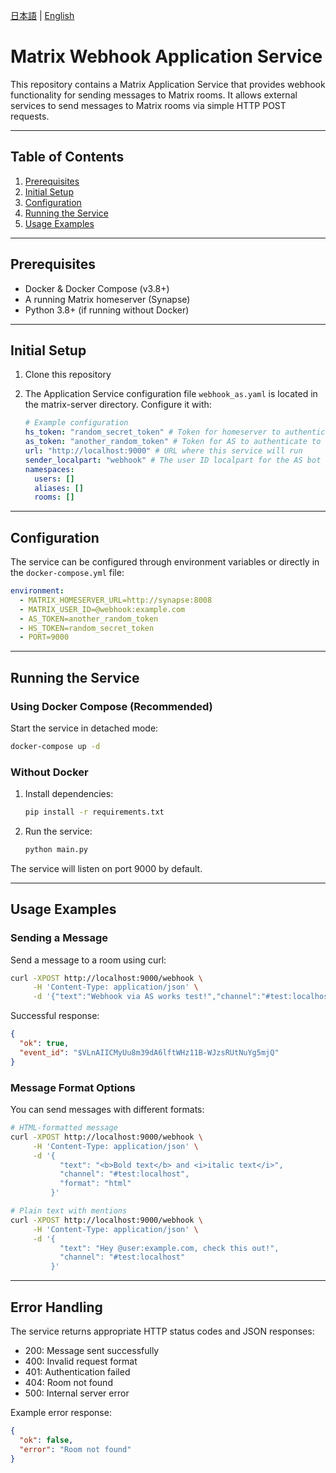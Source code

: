 [日本語](README.ja.md) | [English](README.md)

# Matrix Webhook Application Service

This repository contains a Matrix Application Service that provides webhook functionality for sending messages to Matrix rooms. It allows external services to send messages to Matrix rooms via simple HTTP POST requests.

---

## Table of Contents

1. [Prerequisites](#prerequisites)
2. [Initial Setup](#initial-setup)
3. [Configuration](#configuration)
4. [Running the Service](#running-the-service)
5. [Usage Examples](#usage-examples)

---

## Prerequisites

- Docker & Docker Compose (v3.8+)
- A running Matrix homeserver (Synapse)
- Python 3.8+ (if running without Docker)

---

## Initial Setup

1. Clone this repository
2. The Application Service configuration file `webhook_as.yaml` is located in the matrix-server directory. Configure it with:

   ```yaml
   # Example configuration
   hs_token: "random_secret_token" # Token for homeserver to authenticate AS
   as_token: "another_random_token" # Token for AS to authenticate to homeserver
   url: "http://localhost:9000" # URL where this service will run
   sender_localpart: "webhook" # The user ID localpart for the AS bot
   namespaces:
     users: []
     aliases: []
     rooms: []
   ```

---

## Configuration

The service can be configured through environment variables or directly in the `docker-compose.yml` file:

```yaml
environment:
  - MATRIX_HOMESERVER_URL=http://synapse:8008
  - MATRIX_USER_ID=@webhook:example.com
  - AS_TOKEN=another_random_token
  - HS_TOKEN=random_secret_token
  - PORT=9000
```

---

## Running the Service

### Using Docker Compose (Recommended)

Start the service in detached mode:

```bash
docker-compose up -d
```

### Without Docker

1. Install dependencies:

   ```bash
   pip install -r requirements.txt
   ```

2. Run the service:
   ```bash
   python main.py
   ```

The service will listen on port 9000 by default.

---

## Usage Examples

### Sending a Message

Send a message to a room using curl:

```bash
curl -XPOST http://localhost:9000/webhook \
     -H 'Content-Type: application/json' \
     -d '{"text":"Webhook via AS works test!","channel":"#test:localhost"}'
```

Successful response:

```json
{
  "ok": true,
  "event_id": "$VLnAIICMyUu8m39dA6lftWHz11B-WJzsRUtNuYg5mjQ"
}
```

### Message Format Options

You can send messages with different formats:

```bash
# HTML-formatted message
curl -XPOST http://localhost:9000/webhook \
     -H 'Content-Type: application/json' \
     -d '{
           "text": "<b>Bold text</b> and <i>italic text</i>",
           "channel": "#test:localhost",
           "format": "html"
         }'

# Plain text with mentions
curl -XPOST http://localhost:9000/webhook \
     -H 'Content-Type: application/json' \
     -d '{
           "text": "Hey @user:example.com, check this out!",
           "channel": "#test:localhost"
         }'
```

---

## Error Handling

The service returns appropriate HTTP status codes and JSON responses:

- 200: Message sent successfully
- 400: Invalid request format
- 401: Authentication failed
- 404: Room not found
- 500: Internal server error

Example error response:

```json
{
  "ok": false,
  "error": "Room not found"
}
```
